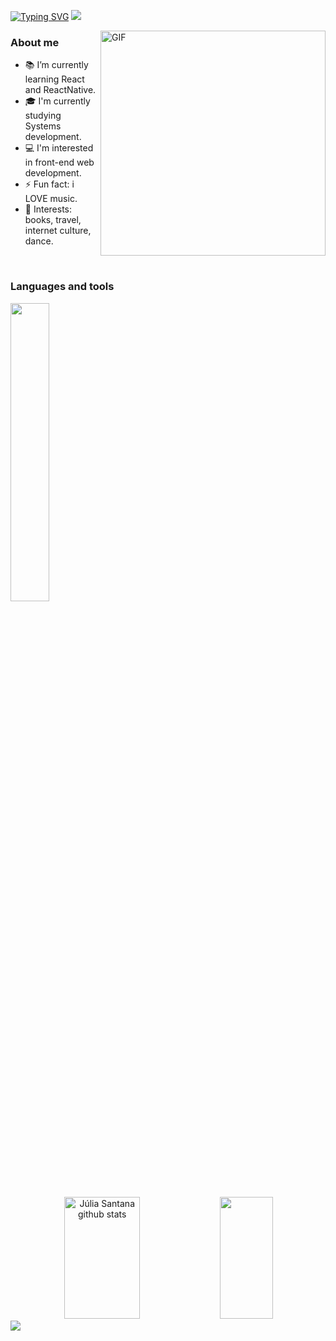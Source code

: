 [![Typing SVG](https://readme-typing-svg.herokuapp.com/?color=8ddbe0&size=35&center=true&vCenter=true&width=1000&lines=Hi+i'm+Júlia!+:%29)](https://git.io/typing-svg)
<img src="https://user-images.githubusercontent.com/73097560/115834477-dbab4500-a447-11eb-908a-139a6edaec5c.gif">

<img align="right" height="360px" width="360px" alt="GIF" src="https://github.com/jzsantana/jzsantana/assets/126926115/c7a76b60-02fe-4504-a558-72c9cfa64a03" > 
 
<h3>About me</h3>


  - 📚 I’m currently learning React and ReactNative.
  - 🎓 I'm currently studying Systems development.
  - 💻 I'm interested in front-end web development.
  - ⚡ Fun fact: i LOVE music.
  - 💜 Interests: books, travel, internet culture, dance.

<br>
  <div align="left">
      <h3>Languages and tools</h3>
	<p>
  		<a>
			<img src="https://skillicons.dev/icons?i=py,java,c,django,html,css,js,react,mysql,git&perline=6" width="35%" height="35%"/>
  		</a>
	</p>
</div>
  
<br>
<br>
<br>



<div align="center">
  <div align="center">
  <img width="49%" height="195px" src="https://github-readme-stats.vercel.app/api?username=jzsantana&show_icons=true&count_private=true&hide_border=true&title_color=2448AA&icon_color=785692&text_color=2283A2&bg_color=0d1117" alt="Júlia Santana github stats" /> 
    <img width="41%" height="195px" src="https://github-readme-stats.vercel.app/api/top-langs/?username=jzsantana&layout=compact&hide_border=true&title_color=2448AA&text_color=2283A2&bg_color=0d1117" />
   </div>
 </div>

 <img src="https://user-images.githubusercontent.com/73097560/115834477-dbab4500-a447-11eb-908a-139a6edaec5c.gif">
